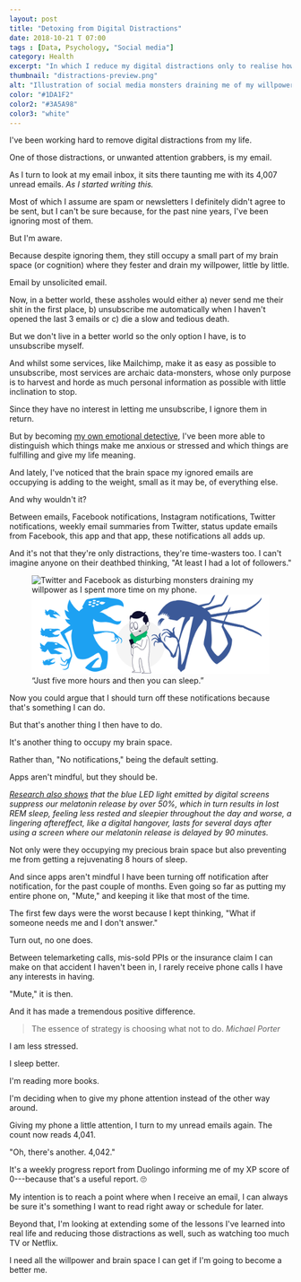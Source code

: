 ```yaml
---
layout: post
title: "Detoxing from Digital Distractions"
date: 2018-10-21 T 07:00
tags : [Data, Psychology, "Social media"]
category: Health
excerpt: "In which I reduce my digital distractions only to realise how many real-life distractions I also have."
thumbnail: "distractions-preview.png"
alt: "Illustration of social media monsters draining me of my willpower."
color: "#1DA1F2"
color2: "#3A5A98"
color3: "white"
---
```

I've been working hard to remove digital distractions from my life.

One of those distractions, or unwanted attention grabbers, is my email.

As I turn to look at my email inbox, it sits there taunting me with its 4,007 unread emails. *As I started writing this.*

Most of which I assume are spam or newsletters I definitely didn't agree to be sent, but I can't be sure because, for the past nine years, I've been ignoring most of them.

But I'm aware.

Because despite ignoring them, they still occupy a small part of my brain space (or cognition) where they fester and drain my willpower, little by little.

Email by unsolicited email.

Now, in a better world, these assholes would either a) never send me their shit in the first place, b) unsubscribe me automatically when I haven't opened the last 3 emails or c) die a slow and tedious death.

<p data-pullquote="“At least I had a lot of followers.”"></p>

But we don't live in a better world so the only option I have, is to unsubscribe myself.

And whilst some services, like Mailchimp, make it as easy as possible to unsubscribe, most services are archaic data-monsters, whose only purpose is to harvest and horde as much personal information as possible with little inclination to stop.

Since they have no interest in letting me unsubscribe, I ignore them in return.

But by becoming [my own emotional detective][emo], I've been more able to distinguish which things make me anxious or stressed and which things are fulfilling and give my life meaning.

And lately, I've noticed that the brain space my ignored emails are occupying is adding to the weight, small as it may be, of everything else.

And why wouldn't it?

Between emails, Facebook notifications, Instagram notifications, Twitter notifications, weekly email summaries from Twitter, status update emails from Facebook, this app and that app, these notifications all adds up.

And it's not that they're only distractions, they're time-wasters too. I can't imagine anyone on their deathbed thinking, "At least I had a lot of followers."

<figure>
  <img class="js-lazy-load" data-original="/assets/posts/2018/october/detoxing-from-digital-distractions/detoxing-from-digital-distractions-illustration-by-carlos-eriksson.png" alt="Twitter and Facebook as disturbing monsters draining my willpower as I spent more time on my phone.">
  <noscript>
    <img src="/assets/posts/2018/october/detoxing-from-digital-distractions/detoxing-from-digital-distractions-illustration-by-carlos-eriksson.png" alt="Twitter and Facebook as disturbing monsters draining my willpower as I spent more time on my phone.">
  </noscript>
  <figcaption>“Just five more hours and then you can sleep.”</figcaption>
</figure>

Now you could argue that I should turn off these notifications because that's something I can do.

But that's another thing I then have to do.

It's another thing to occupy my brain space.

Rather than, "No notifications," being the default setting.

Apps aren't mindful, but they should be.

*[Research also shows][sleep] that the blue LED light emitted by digital screens suppress our melatonin release by over 50%, which in turn results in lost REM sleep, feeling less rested and sleepier throughout the day and worse, a lingering aftereffect, like a digital hangover, lasts for several days after using a screen where our melatonin release is delayed by 90 minutes.*

Not only were they occupying my precious brain space but also preventing me from getting a rejuvenating 8 hours of sleep.

And since apps aren't mindful I have been turning off notification after notification, for the past couple of months. Even going so far as putting my entire phone on, "Mute," and keeping it like that most of the time.

The first few days were the worst because I kept thinking, "What if someone needs me and I don't answer."

Turn out, no one does.

Between telemarketing calls, mis-sold PPIs or the insurance claim I can make on that accident I haven't been in, I rarely receive phone calls I have any interests in having.

"Mute," it is then.

And it has made a tremendous positive difference.

> The essence of strategy is choosing what not to do. <cite>Michael Porter</cite>

I am less stressed.

I sleep better.

I'm reading more books.

I'm deciding when to give my phone attention instead of the other way around.

Giving my phone a little attention, I turn to my unread emails again. The count now reads 4,041.

"Oh, there's another. 4,042."

It's a weekly progress report from Duolingo informing me of my XP score of 0---because that's a useful report. 🙄

My intention is to reach a point where when I receive an email, I can always be sure it's something I want to read right away or schedule for later.

Beyond that, I'm looking at extending some of the lessons I've learned into real life and reducing those distractions as well, such as watching too much TV or Netflix.

I need all the willpower and brain space I can get if I'm going to become a better me.

[emo]: /blog/managing-my-motherfucking-moods
[sleep]: https://www.goodreads.com/book/show/34466963-why-we-sleep
